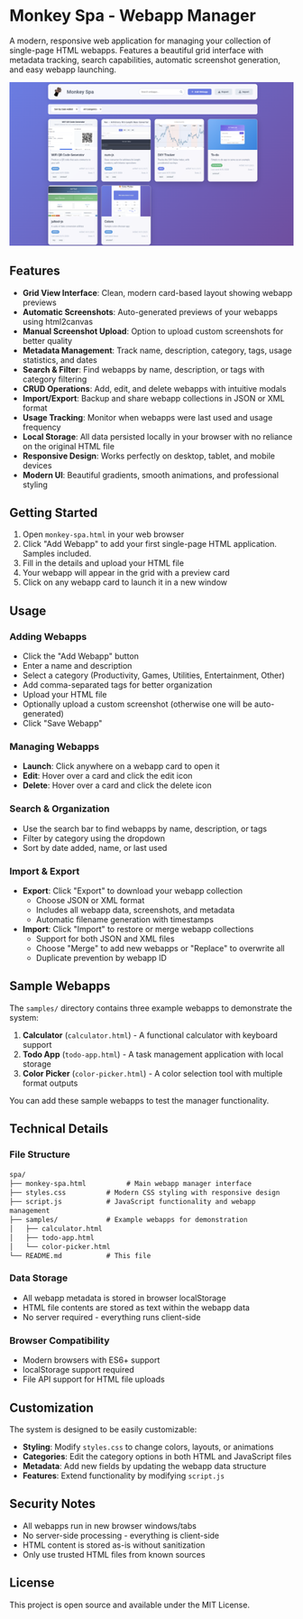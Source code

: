 # Monkey Spa - Webapp Manager

A modern, responsive web application for managing your collection of single-page HTML webapps. Features a beautiful grid interface with metadata tracking, search capabilities, automatic screenshot generation, and easy webapp launching.

![Monkey Spa Interface](screenshot.png)

## Features

- **Grid View Interface**: Clean, modern card-based layout showing webapp previews
- **Automatic Screenshots**: Auto-generated previews of your webapps using html2canvas
- **Manual Screenshot Upload**: Option to upload custom screenshots for better quality
- **Metadata Management**: Track name, description, category, tags, usage statistics, and dates
- **Search & Filter**: Find webapps by name, description, or tags with category filtering
- **CRUD Operations**: Add, edit, and delete webapps with intuitive modals
- **Import/Export**: Backup and share webapp collections in JSON or XML format
- **Usage Tracking**: Monitor when webapps were last used and usage frequency
- **Local Storage**: All data persisted locally in your browser with no reliance on the original HTML file
- **Responsive Design**: Works perfectly on desktop, tablet, and mobile devices
- **Modern UI**: Beautiful gradients, smooth animations, and professional styling

## Getting Started

1. Open `monkey-spa.html` in your web browser
2. Click "Add Webapp" to add your first single-page HTML application. Samples included.
3. Fill in the details and upload your HTML file
4. Your webapp will appear in the grid with a preview card
5. Click on any webapp card to launch it in a new window

## Usage

### Adding Webapps
- Click the "Add Webapp" button
- Enter a name and description
- Select a category (Productivity, Games, Utilities, Entertainment, Other)
- Add comma-separated tags for better organization
- Upload your HTML file
- Optionally upload a custom screenshot (otherwise one will be auto-generated)
- Click "Save Webapp"

### Managing Webapps
- **Launch**: Click anywhere on a webapp card to open it
- **Edit**: Hover over a card and click the edit icon
- **Delete**: Hover over a card and click the delete icon

### Search & Organization
- Use the search bar to find webapps by name, description, or tags
- Filter by category using the dropdown
- Sort by date added, name, or last used

### Import & Export
- **Export**: Click "Export" to download your webapp collection
  - Choose JSON or XML format
  - Includes all webapp data, screenshots, and metadata
  - Automatic filename generation with timestamps
- **Import**: Click "Import" to restore or merge webapp collections
  - Support for both JSON and XML files
  - Choose "Merge" to add new webapps or "Replace" to overwrite all
  - Duplicate prevention by webapp ID

## Sample Webapps

The `samples/` directory contains three example webapps to demonstrate the system:

1. **Calculator** (`calculator.html`) - A functional calculator with keyboard support
2. **Todo App** (`todo-app.html`) - A task management application with local storage
3. **Color Picker** (`color-picker.html`) - A color selection tool with multiple format outputs

You can add these sample webapps to test the manager functionality.

## Technical Details

### File Structure
```
spa/
├── monkey-spa.html          # Main webapp manager interface
├── styles.css          # Modern CSS styling with responsive design
├── script.js           # JavaScript functionality and webapp management
├── samples/            # Example webapps for demonstration
│   ├── calculator.html
│   ├── todo-app.html
│   └── color-picker.html
└── README.md           # This file
```

### Data Storage
- All webapp metadata is stored in browser localStorage
- HTML file contents are stored as text within the webapp data
- No server required - everything runs client-side

### Browser Compatibility
- Modern browsers with ES6+ support
- localStorage support required
- File API support for HTML file uploads

## Customization

The system is designed to be easily customizable:

- **Styling**: Modify `styles.css` to change colors, layouts, or animations
- **Categories**: Edit the category options in both HTML and JavaScript files
- **Metadata**: Add new fields by updating the webapp data structure
- **Features**: Extend functionality by modifying `script.js`

## Security Notes

- All webapps run in new browser windows/tabs
- No server-side processing - everything is client-side
- HTML content is stored as-is without sanitization
- Only use trusted HTML files from known sources

## License

This project is open source and available under the MIT License.
